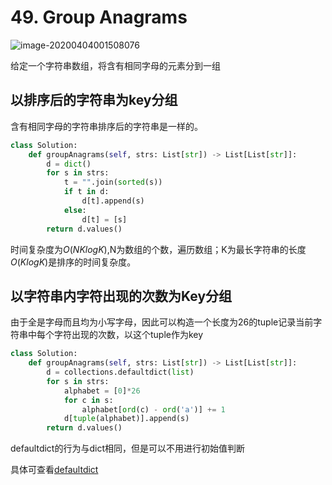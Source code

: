 # 49. Group Anagrams



![image-20200404001508076](../../../.assert/image-20200404001508076.png)

给定一个字符串数组，将含有相同字母的元素分到一组

## 以排序后的字符串为key分组

含有相同字母的字符串排序后的字符串是一样的。

~~~python
class Solution:
    def groupAnagrams(self, strs: List[str]) -> List[List[str]]:
        d = dict()
        for s in strs:
            t = "".join(sorted(s))
            if t in d:
                d[t].append(s)
            else:
                d[t] = [s]
        return d.values()
~~~

时间复杂度为$O(NKlogK)$,N为数组的个数，遍历数组；K为最长字符串的长度$O(KlogK)$是排序的时间复杂度。

## 以字符串内字符出现的次数为Key分组

由于全是字母而且均为小写字母，因此可以构造一个长度为26的tuple记录当前字符串中每个字符出现的次数，以这个tuple作为key

~~~python
class Solution:
    def groupAnagrams(self, strs: List[str]) -> List[List[str]]:
        d = collections.defaultdict(list)
        for s in strs:
            alphabet = [0]*26
            for c in s:
                alphabet[ord(c) - ord('a')] += 1
            d[tuple(alphabet)].append(s)
        return d.values()
~~~

defaultdict的行为与dict相同，但是可以不用进行初始值判断

具体可查看[defaultdict](https://docs.python.org/3.8/library/collections.html#defaultdict-objects)


